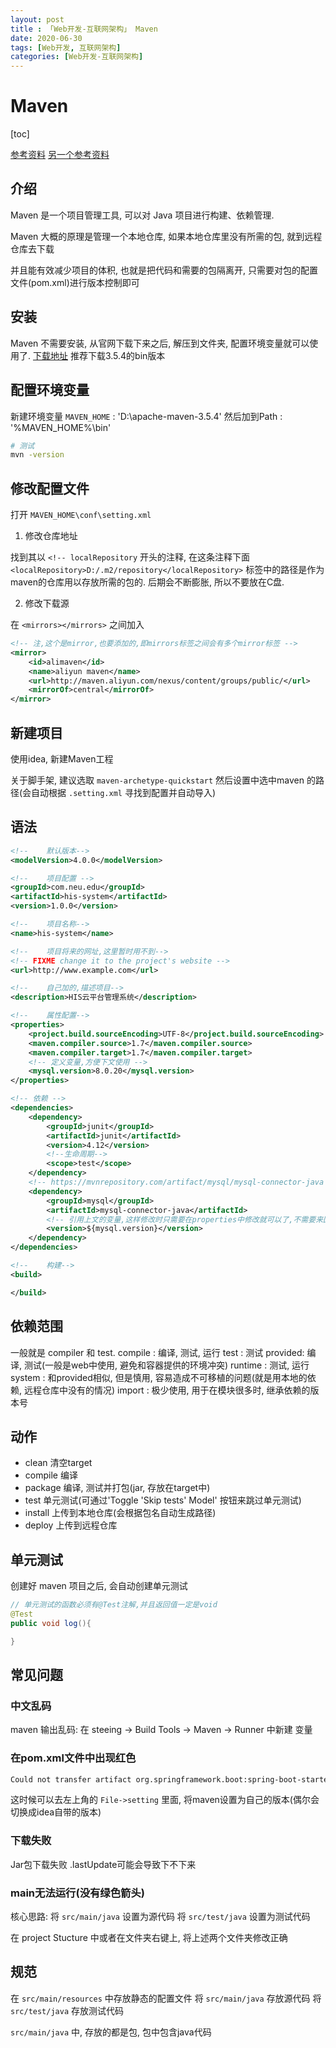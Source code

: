 ```yaml
---
layout: post
title : 「Web开发-互联网架构」 Maven
date: 2020-06-30
tags: [Web开发, 互联网架构]
categories: [Web开发-互联网架构]
---
```

# Maven

[toc]

[参考资料](https://www.jianshu.com/p/4f949e70ed09)
[另一个参考资料](https://www.jianshu.com/p/da6341c0747e)

## 介绍

Maven 是一个项目管理工具, 可以对 Java 项目进行构建、依赖管理.

Maven 大概的原理是管理一个本地仓库, 如果本地仓库里没有所需的包, 就到远程仓库去下载

并且能有效减少项目的体积, 也就是把代码和需要的包隔离开, 只需要对包的配置文件(pom.xml)进行版本控制即可

## 安装

Maven 不需要安装, 从官网下载下来之后, 解压到文件夹, 配置环境变量就可以使用了.
[下载地址](https://archive.apache.org/dist/maven/maven-3/)
推荐下载3.5.4的bin版本

## 配置环境变量

新建环境变量
`MAVEN_HOME` : 'D:\apache-maven-3.5.4'
然后加到Path  :  '%MAVEN_HOME%\bin'

``` BASH
# 测试
mvn -version
```

## 修改配置文件

打开 `MAVEN_HOME\conf\setting.xml`
1. 修改仓库地址

找到其以 `<!-- localRepository` 开头的注释, 在这条注释下面
 `  <localRepository>D:/.m2/repository</localRepository>`
标签中的路径是作为maven的仓库用以存放所需的包的. 后期会不断膨胀, 所以不要放在C盘.

2. 修改下载源

在 `<mirrors></mirrors>` 之间加入

``` xml
<!-- 注,这个是mirror,也要添加的,即mirrors标签之间会有多个mirror标签 -->
<mirror>
    <id>alimaven</id>
    <name>aliyun maven</name>
    <url>http://maven.aliyun.com/nexus/content/groups/public/</url>
    <mirrorOf>central</mirrorOf>
</mirror>
```

## 新建项目

使用idea, 新建Maven工程

关于脚手架, 建议选取 `maven-archetype-quickstart`
然后设置中选中maven 的路径(会自动根据 `.setting.xml` 寻找到配置并自动导入)

## 语法

``` xml
<!--    默认版本-->
<modelVersion>4.0.0</modelVersion>

<!--    项目配置 -->
<groupId>com.neu.edu</groupId>
<artifactId>his-system</artifactId>
<version>1.0.0</version>

<!--    项目名称-->
<name>his-system</name>

<!--    项目将来的网址,这里暂时用不到-->
<!-- FIXME change it to the project's website -->
<url>http://www.example.com</url>

<!--    自己加的,描述项目-->
<description>HIS云平台管理系统</description>

<!--    属性配置-->
<properties>
    <project.build.sourceEncoding>UTF-8</project.build.sourceEncoding>
    <maven.compiler.source>1.7</maven.compiler.source>
    <maven.compiler.target>1.7</maven.compiler.target>
    <!-- 定义变量,方便下文使用 -->
    <mysql.version>8.0.20</mysql.version>
</properties>

<!-- 依赖 -->
<dependencies>
    <dependency>
        <groupId>junit</groupId>
        <artifactId>junit</artifactId>
        <version>4.12</version>
        <!--生命周期-->
        <scope>test</scope>
    </dependency>
    <!-- https://mvnrepository.com/artifact/mysql/mysql-connector-java -->
    <dependency>
        <groupId>mysql</groupId>
        <artifactId>mysql-connector-java</artifactId>
        <!-- 引用上文的变量,这样修改时只需要在properties中修改就可以了,不需要来回翻 dependency -->
        <version>${mysql.version}</version>
    </dependency>
</dependencies>

<!--    构建-->
<build>

</build>
```

## 依赖范围

一般就是 compiler 和 test.
compile : 编译, 测试, 运行
test    : 测试
provided: 编译, 测试(一般是web中使用, 避免和容器提供的环境冲突)
runtime : 测试, 运行
system  : 和provided相似, 但是慎用, 容易造成不可移植的问题(就是用本地的依赖, 远程仓库中没有的情况)
import  : 极少使用, 用于在模块很多时, 继承依赖的版本号

## 动作

* clean 清空target
* compile 编译
* package 编译, 测试并打包(jar, 存放在target中)
* test 单元测试(可通过'Toggle 'Skip tests' Model' 按钮来跳过单元测试)
* install 上传到本地仓库(会根据包名自动生成路径)
* deploy  上传到远程仓库

## 单元测试

创建好 maven 项目之后, 会自动创建单元测试

``` JAVA
// 单元测试的函数必须有@Test注解,并且返回值一定是void
@Test
public void log(){

}
```

## 常见问题

### 中文乱码

maven 输出乱码:
在 steeing -> Build Tools -> Maven -> Runner 中新建
变量

### 在pom.xml文件中出现红色

``` bash
Could not transfer artifact org.springframework.boot:spring-boot-starter-parent
```

这时候可以去左上角的 `File->setting` 里面, 将maven设置为自己的版本(偶尔会切换成idea自带的版本)

### 下载失败

Jar包下载失败
.lastUpdate可能会导致下不下来

### main无法运行(没有绿色箭头)

核心思路:
将 `src/main/java` 设置为源代码
将 `src/test/java` 设置为测试代码

在 project Stucture 中或者在文件夹右键上, 将上述两个文件夹修改正确

## 规范

在 `src/main/resources` 中存放静态的配置文件
将 `src/main/java` 存放源代码
将 `src/test/java` 存放测试代码

`src/main/java` 中, 存放的都是包, 包中包含java代码
